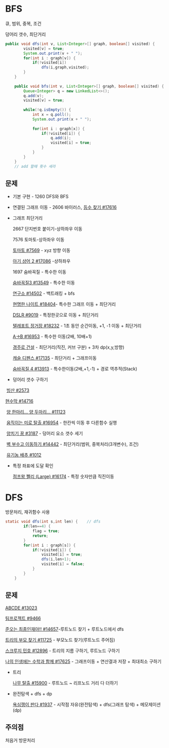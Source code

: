 # BFS 

큐, 범위, 중복, 조건

덩어리 갯수, 최단거리

```java
public void dfs(int v, List<Integer>[] graph, boolean[] visited) {
		visited[v] = true;
		System.out.print(v + " ");
		for(int i : graph[v]) {
			if(!visited[i])
				dfs(i,graph,visited);
		}
	}
	
	public void bfs(int v, List<Integer>[] graph, boolean[] visited) {
		Queue<Integer> q = new LinkedList<>();
		q.add(v);
		visited[v] = true;
		
		while(!q.isEmpty()) {
			int x = q.poll();
			System.out.print(x + " ");
			
			for(int i : graph[x]) {
				if(!visited[i]) {
					q.add(i);
					visited[i] = true;
				}				
			}
		}
	}
	// add 할때 횟수 세라
```



## 문제

* 기본 구현 - 1260 DFS와 BFS

* 연결된 그래프 이동 - 2606 바이러스, [등수 찾기 #17616](https://www.acmicpc.net/problem/17616)

* 그래프 최단거리

  2667 단지번호 붙이기-상하좌우 이동

  7576 토마토-상하좌우 이동

  [토마토 #7569](https://www.acmicpc.net/problem/7569) - xyz 방향 이동

  [아기 상어 2 #17086](https://www.acmicpc.net/problem/17086) -상하좌우

  1697 숨바꼭질 - 특수한 이동

  [숨바꼭질3 #13549](https://www.acmicpc.net/problem/13549) - 특수한 이동

  [연구소 #14502](https://www.acmicpc.net/problem/14502) - 백트래킹 + bfs

  [현명한 나이트 #18404](https://www.acmicpc.net/problem/18404)- 특수한 그래프 이동 + 최단거리

  [DSLR #9019](https://www.acmicpc.net/problem/9019) - 특정한곳으로 이동 + 최단거리

  [텔레포트 정거장 #18232](https://www.acmicpc.net/problem/18232) - 1초 동안 순간이동, +1, -1 이동   + 최단거리

  [A->B #16953](https://www.acmicpc.net/problem/16953) - 특수한 이동(2배, 10배+1)

  [경주로 건설](https://programmers.co.kr/learn/courses/30/lessons/67259) - 최단거리(직진, 커브 구분) + 3차 dp(x,y,방향)

  [캐슬 디펜스 #17135](https://www.acmicpc.net/problem/17135) - 최단거리 + 그래프이동

  [숨바꼭질 4 #13913](https://www.acmicpc.net/problem/13913) - 특수한이동(2배,+1,-1) + 경로 역추적(Stack)

* 덩어리 갯수 구하기

​	[빙산 #2573](https://www.acmicpc.net/problem/2573) 

[	현수막 #14716](https://www.acmicpc.net/problem/14716)

​	[양 한마리... 양 두마리... #11123](https://www.acmicpc.net/problem/11123) 

​	[움직이는 미로 탈출 #16954](https://www.acmicpc.net/problem/16954) - 한칸씩 이동 후 다른함수 실행

​	[양치기 꿍 #3187](https://www.acmicpc.net/problem/3187) - 덩어리 요소 갯수 세기

​	[벽 부수고 이동하기 #14442](https://www.acmicpc.net/problem/14442) - 최단거리(범위, 중복처리(3개변수), 조건)

​	[유기농 배추 #1012](https://www.acmicpc.net/problem/1012) 

* 특정 좌표에 도달 확인

  [점프왕 쩰리 (Large) #16174](https://www.acmicpc.net/problem/16174) - 특정 숫자만큼 직진이동

# DFS

방문처리, 재귀함수 사용

```java
static void dfs(int s,int len) {	// dfs
		if(len==4) {
			flag = true;
			return;
		} 
		for(int i : graph[s]) {
			if(!visited[i]) {
				visited[i] = true;
				dfs(i,len+1);
				visited[i] = false;
			}
		}
	}
```



## 문제

[ABCDE #13023](https://www.acmicpc.net/problem/13023)

[팀프로젝트 #9466](https://www.acmicpc.net/problem/9466)

[준오는 최종인재야!! #14657](https://www.acmicpc.net/problem/14657)-루트노드 찾기 + 루트노드에서 dfs

[트리의 부모 찾기 #11725](https://www.acmicpc.net/problem/11725) - 부모노드 찾기(루트노드 주어짐)

[스크루지 민호 #12896](https://www.acmicpc.net/problem/12896) - 트리의 지름 구하기, 루트노드 구하기

[나의 인생에는 수학과 함께 #17625](https://www.acmicpc.net/problem/17265) - 그래프이동 + 연산결과 저장 + 최대최소 구하기

* 트리

  [나무 탈출 #15900](https://www.acmicpc.net/problem/15900) - 루트노드 ~ 리프노드 거리 다 더하기

* 완전탐색 + dfs + dp

  [욕심쟁이 판다 #1937](https://www.acmicpc.net/problem/1937) - 시작점 자유(완전탐색) + dfs(그래프 탐색) + 메모제이션(dp)

## 주의점 

처음거 방문처리
